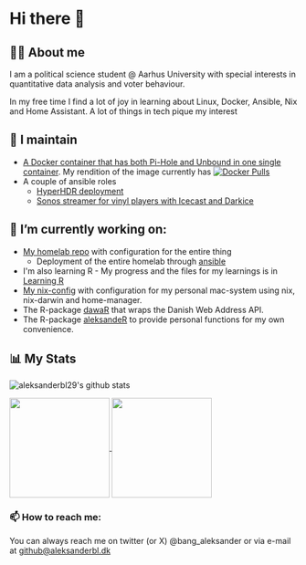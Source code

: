 # Hi there 👋

## 👨‍💻 About me

I am a political science student @ Aarhus University with special interests in quantitative data analysis and voter behaviour.

In my free time I find a lot of joy in learning about Linux, Docker, Ansible, Nix and Home Assistant. A lot of things in tech pique my interest

## 📌 I maintain

- [A Docker container that has both Pi-Hole and Unbound in one single container](https://github.com/aleksanderbl29/docker-pihole-unbound). My rendition of the image currently has [![Docker Pulls](https://img.shields.io/docker/pulls/aleksanderbl/pihole-unbound)](https://hub.docker.com/r/aleksanderbl/pihole-unbound)
- A couple of ansible roles
  - [HyperHDR deployment](https://github.com/aleksanderbl29/ansible-role-hyperhdr)
  - [Sonos streamer for vinyl players with Icecast and Darkice](https://github.com/aleksanderbl29/ansible-role-sonos-stream)

## 🔭 I’m currently working on:

- [My homelab repo](https://github.com/aleksanderbl29/homelab) with configuration for the entire thing
  - Deployment of the entire homelab through [ansible](https://github.com/aleksanderbl29/ansible4homelab)
- I'm also learning R - My progress and the files for my learnings is in [Learning R](https://github.com/aleksanderbl29/learning-r)
- [My nix-config](https://github.com/aleksanderbl29/nix-config) with configuration for my personal mac-system using nix, nix-darwin and home-manager.
- The R-package [dawaR](https://github.com/aleksanderbl29/dawaR) that wraps the Danish Web Address API.
- The R-package [aleksandeR](https://github.com/aleksanderbl29/aleksandeR) to provide personal functions for my own convenience.

## 📊 My Stats

![aleksanderbl29's github stats](https://github-readme-stats.vercel.app/api?username=aleksanderbl29&show_icons=true&count_private=true&theme=transparent&hide=stars)

<a href="https://github.com/anuraghazra/github-readme-stats">
  <img height=175 align="center" src="https://github-readme-streak-stats.herokuapp.com/?user=?aleksanderbl29&theme=transparent&count_private=true&theme=transparent" />
</a>
<a href="https://github.com/anuraghazra/convoychat">
  <img height=175 align="center" src="https://github-readme-stats.vercel.app/api/top-langs/?username=aleksanderbl29&layout=compact&theme=transparent&card_width=240" />
</a>

### 📫 How to reach me:

You can always reach me on twitter (or X) @bang_aleksander or via e-mail at github@aleksanderbl.dk

